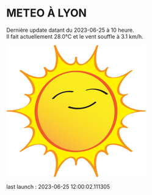 # METEO À LYON

Dernière update datant du 2023-06-25 à 10 heure.  
Il fait actuellement 28.0°C et le vent souffle à 3.1 km/h.      

![](./.github/sun.png)

last launch : 2023-06-25 12:00:02.111305
